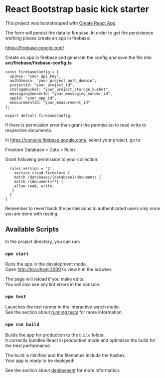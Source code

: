 # React Bootstrap basic kick starter

This project was bootstrapped with [Create React App](https://github.com/facebook/create-react-app).

The form will persist the data to firebase. In order to get the persistence working please create an app in firebase:

https://firebase.google.com/

Create an app in firebase and generate the config and save the file into **src/firebase/firebase-config.ts**

```
const firebaseConfig = {
  apiKey: "your_api_key",
  authDomain: "your_project_auth_domain",
  projectId: "your_project_id",
  storageBucket: "your_project_storage_bucket",
  messagingSenderId: "your_messaging_sender_id",
  appId: "your_app_id",
  measurementId: "your_measurement_id"
};

export default firebaseConfig;

```

If there is permission error then grant the permission to read write to respective documents.

In https://console.firebase.google.com/,  select your project, go to:

Firestore Database > Data > Rules

Grant following permission to your collection:

```
  rules_version = '2';
    service cloud.firestore {
    match /databases/{database}/documents {
    match /{document=**} {
    allow read, write;
   }
  }
}
```

Remember to revert back the permissions to authenticated users only once you are done with testing.

## Available Scripts

In the project directory, you can run:

### `npm start`

Runs the app in the development mode.\
Open [http://localhost:3000](http://localhost:3000) to view it in the browser.

The page will reload if you make edits.\
You will also see any lint errors in the console.

### `npm test`

Launches the test runner in the interactive watch mode.\
See the section about [running tests](https://facebook.github.io/create-react-app/docs/running-tests) for more information.

### `npm run build`

Builds the app for production to the `build` folder.\
It correctly bundles React in production mode and optimizes the build for the best performance.

The build is minified and the filenames include the hashes.\
Your app is ready to be deployed!

See the section about [deployment](https://facebook.github.io/create-react-app/docs/deployment) for more information.
